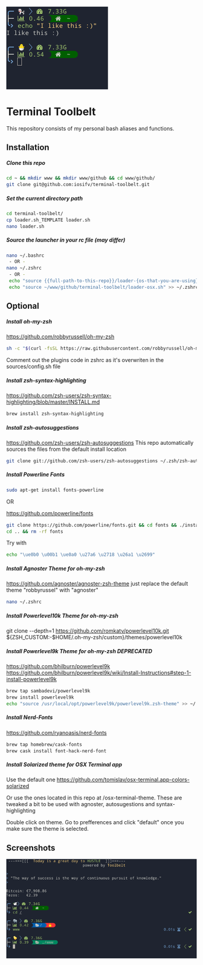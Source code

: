 ![logo](./screenshot/detail.png)


# Terminal Toolbelt

This repository consists of my personal bash aliases and functions.

## Installation

##### Clone this repo
```bash
cd ~ && mkdir www && mkdir www/github && cd www/github/
git clone git@github.com:iosifv/terminal-toolbelt.git
```

##### Set the current directory path

```bash
cd terminal-toolbelt/
cp loader.sh_TEMPLATE loader.sh
nano loader.sh
```

##### Source the launcher in your rc file (may differ)

```bash
nano ~/.bashrc
 - OR -
nano ~/.zshrc
 - OR -
 echo "source {{full-path-to-this-repo}}/loader-{os-that-you-are-using}.sh" >> ~/.zshrc
 echo "source ~/www/github/terminal-toolbelt/loader-osx.sh" >> ~/.zshrc
```

## Optional

##### Install oh-my-zsh
https://github.com/robbyrussell/oh-my-zsh
```bash
sh -c "$(curl -fsSL https://raw.githubusercontent.com/robbyrussell/oh-my-zsh/master/tools/install.sh)"
```

Comment out the plugins code in zshrc as it's overwriten in the sources/config.sh file

##### Install zsh-syntax-highlighting
https://github.com/zsh-users/zsh-syntax-highlighting/blob/master/INSTALL.md
```bash
brew install zsh-syntax-highlighting
```

##### Install zsh-autosuggestions
https://github.com/zsh-users/zsh-autosuggestions
This repo automatically sources the files from the default install location
```bash
git clone git://github.com/zsh-users/zsh-autosuggestions ~/.zsh/zsh-autosuggestions
```

##### Install Powerline Fonts
```bash
sudo apt-get install fonts-powerline
```

OR

https://github.com/powerline/fonts
```bash
git clone https://github.com/powerline/fonts.git && cd fonts && ./install.sh
cd .. && rm -rf fonts
```
Try with
```bash
echo "\ue0b0 \u00b1 \ue0a0 \u27a6 \u2718 \u26a1 \u2699"
```

##### Install Agnoster Theme for oh-my-zsh
https://github.com/agnoster/agnoster-zsh-theme
just replace the default theme "robbyrussel" with "agnoster"
```bash
nano ~/.zshrc
```

##### Install Powerlevel10k Theme for oh-my-zsh
git clone --depth=1 https://github.com/romkatv/powerlevel10k.git ${ZSH_CUSTOM:-$HOME/.oh-my-zsh/custom}/themes/powerlevel10k


##### Install Powerlevel9k Theme for oh-my-zsh DEPRECATED
https://github.com/bhilburn/powerlevel9k
https://github.com/bhilburn/powerlevel9k/wiki/Install-Instructions#step-1-install-powerlevel9k


```bash
brew tap sambadevi/powerlevel9k
brew install powerlevel9k
echo "source /usr/local/opt/powerlevel9k/powerlevel9k.zsh-theme" >> ~/.zshrc
```

##### Install Nerd-Fonts
https://github.com/ryanoasis/nerd-fonts

```bash
brew tap homebrew/cask-fonts
brew cask install font-hack-nerd-font
```

##### Install Solarized theme for OSX Terminal app

Use the default one
https://github.com/tomislav/osx-terminal.app-colors-solarized

Or use the ones located in this repo at /osx-terminal-theme.
These are tweaked a bit to be used with agnoster, autosugestions and syntax-highlighting

Double click on theme. Go to prefferences and click "default" once you make sure the theme is selected.

## Screenshots

![toolbelt](./screenshot/general.png)
